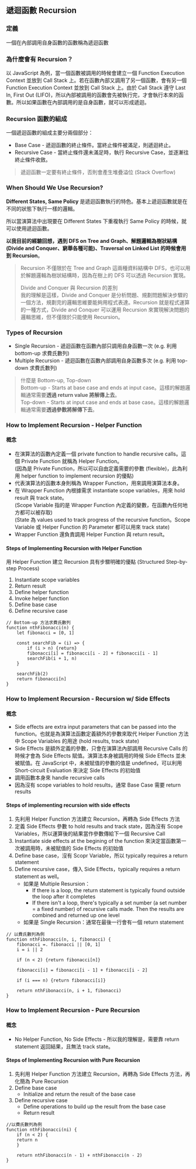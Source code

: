 ## 遞迴函數 Recursion

### 定義

一個在內部調用自身函數的函數稱為遞迴函數

### 為什麼會有 Recursion？

以 JavaScript 為例，當一個函數被調用的時候會建立一個 Function Execution Context 並放到 Call Stack 上。若在函數內部又調用了另一個函數，會有另一個 Function Execution Context 並放到 Call Stack 上。由於 Call Stack 遵守 Last In, First Out (LIFO)，所以內部被調用的函數會先被執行完，才會執行本來的函數。所以如果函數在內部調用的是自身函數，就可以形成遞迴。

### Recursion 函數的組成

一個遞迴函數的組成主要分兩個部分：

* Base Case - 遞迴函數的終止條件。當終止條件被滿足，則遞迴終止。
* Recursive Case - 當終止條件還未滿足時，執行 Recursive Case，並逐漸往終止條件收斂。

> 遞迴函數一定要有終止條件，否則會產生堆疊溢位 (Stack Overflow)


### When Should We Use Recursion?

**Different States, Same Policy** 是遞迴函數執行的特色。基本上遞迴函數就是在不同的狀態下執行一樣的邏輯。

所以當演算法中出現要在 Different States 下重複執行 Same Policy 的時候，就可以使用遞迴函數。

**以我目前的經驗回想，遇到 DFS on Tree and Graph、解題邏輯為樹狀結構 (Divide and Conquer、窮舉各種可能)、Traversal on Linked List 的時候會用到 Recursion**。 

> Recursion 不僅限於在 Tree and Graph 這兩種資料結構中 DFS，也可以用於解題邏輯為樹狀結構時，因為在樹上的 DFS 可以透過 Recursion 實現。    
> 
> Divide and Conquer 與 Recursion 的差別     
> 我的理解是這樣，Divide and Conquer 是分析問題、規劃問題解決步驟的一個方法，規劃完的邏輯思維要能夠用程式表達。Recursion 就是程式運算的一種方式，Divide and Conquer 可以運用 Recursion 來實現解決問題的邏輯思維，但不僅限於只能使用 Recursion。


### Types of Recursion

* Single Recursion - 遞迴函數在函數內部只調用自身函數一次 (e.g. 利用 bottom-up 求費氏數列)
* Multiple Recursion - 遞迴函數在函數內部調用自身函數多次 (e.g. 利用 top-down 求費氏數列)

> 什麼是 Bottom-up, Top-down    
> Bottom-up - Starts at base case and ends at input case。這樣的解題邏輯通常需要**透過 return value 將解傳上去**。      
> Top-down - Starts at input case and ends at base case。這樣的解題邏輯通常需要**透過參數將解傳下去**。

### How to Implement Recursion - Helper Function

#### 概念

* 在演算法的函數內定義一個 private function to handle recursive calls。這個 Private Function 就稱為 Helper Function。       
(因為是 Private Function，所以可以自由定義需要的參數 (flexible)，此為利用 helper function to implement recursion 的優點)
* 代表演算法的函數本身則稱為 Wrapper Function，用來調用演算法本身。
* 在 Wrapper Function 內根據需求 instantiate scope variables，用來 hold result 與 track state。      
(Scope Variable 指的是 Wrapper Function 內定義的變數，在函數內任何地方都可以被存取)        
(State 為 values used to track progress of the recursive function。Scope Variable 或 Helper Function 的 Parameter 都可以用來 track state)
* Wrapper Function 還負責調用 Helper Function 與 return result。

#### Steps of Implementing Recursion with Helper Function

用 Helper Function 建立 Recursion 具有步驟明確的優點 (Structured Step-by-step Process)

1. Instantiate scope variables
2. Return result
3. Define helper function 
4. Invoke helper function
5. Define base case
6. Define recursive case

```
// Bottom-up 方法求費氏數列      
function nthFibonacci(n) {
	let fibonacci = [0, 1]
	
	const searchFib = (i) => {
		if (i > n) {return}
		fibonacci[i] = fibonacci[i - 2] + fibonacci[i - 1]
		searchFib(i + 1, n)
	}
	
	searchFib(2)
	return fibonacci[n]
}
```
	
### How to Implement Recursion - Recursion w/ Side Effects

#### 概念

* Side effects are extra input parameters that can be passed into the function。也就是為演算法函數定義額外的參數來取代 Helper Function 方法中 Scope Variables 的用途 (hold results, track state)
* Side Effects 是額外定義的參數，只會在演算法內部調用 Recursive Calls 的時候才會為 Side Effects 賦值。演算法本身被調用的時候 Side Effects 並未被賦值。在 JavaScript 中，未被賦值的參數的值是 undefined，可以利用 Short-circuit Evaluation 來決定 Side Effects 的初始值
* 調用函數本身來 handle recursive calls
* 因為沒有 scope variables to hold results，通常 Base Case 需要 return results

#### Steps of implementing recursion with side effects

1. 先利用 Helper Function 方法建立 Recursion，再轉為 Side Effects 方法
2. 定義 Side Effects 參數 to hold results and track state，因為沒有 Scope Variables，所以運算後的結果當作參數傳給下一個 Recursive Call
3. Instantiate side effects at the begining of the function 來決定當函數第一次被調用時，未被賦值的 Side Effects 的初始值
4. Define base case，沒有 Scopr Variable，所以 typically requires a return statement
5. Define recursive case，傳入 Side Effects，typically requires a return statement as well。
	* 如果是 Multiple Resursion：
		* If there is a loop, the return statement is typically found outside the loop after it completes
		* If there isn't a loop, there's typically a set number (a set number = a fixed number) of recursive calls made. Then the results are combined and returned up one level
	* 如果是 Single Recursion：通常在最後一行會有一個 return statement

``` 		
// 以費氏數列為例
function nthFibonacci(n, i, fibonacci) {
	fibonacci =. fibonacci || [0, 1]
	i = i || 2
	
	if (n < 2) {return fibonacci[n]}
	
	fibonacci[i] = fibonacci[i - 1] + fibonacci[i - 2]
	
	if (i === n) {return fibonacci[i]}
	
	return nthFibonacci(n, i + 1, fibonacci)
}
```

### How to Implement Recursion - Pure Recursion

#### 概念

* No Helper Function, No Side Effects - 所以我的理解是，需要靠 return statement 返回結果，且無法 track state。

#### Steps of Implementing Recursion with Pure Recursion

1. 先利用 Helper Function 方法建立 Recursion，再轉為 Side Effects 方法，再化簡為 Pure Recursion
2. Define base case
	* Initialize and return the result of the base case
3. Define recursive case
	* Define operations to build up the result from the base case
	* Return result

```
//以費氏數列為例
function nthFibonacci(ni) {
	if (n < 2) {
	return n
	}
	
	return nthFibonacci(n - 1) + nthFibonacci(n - 2)
}
```

